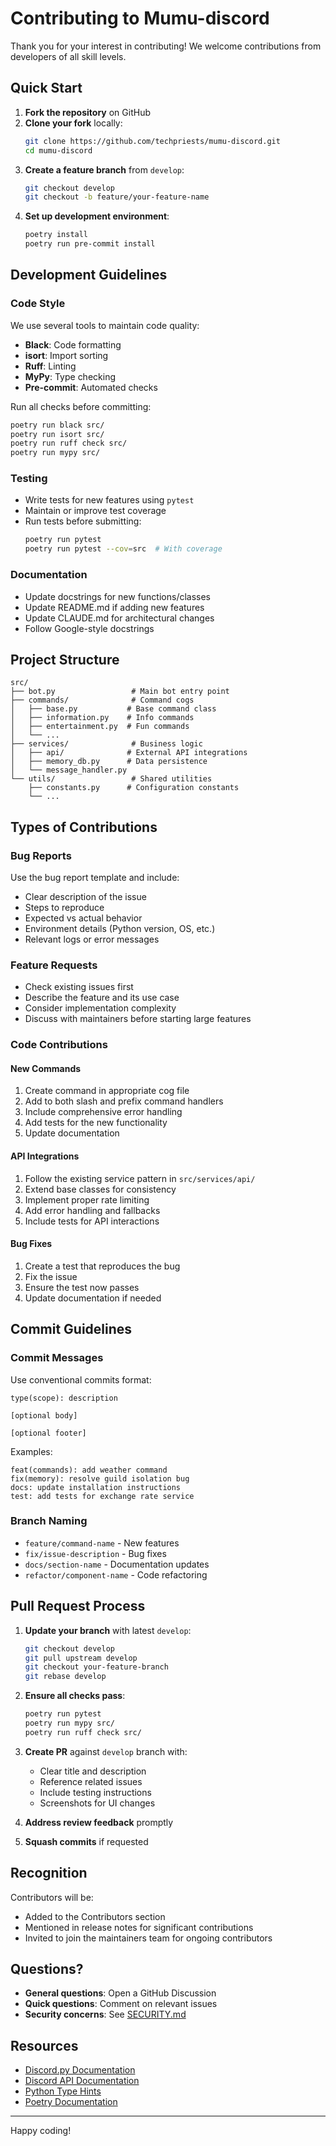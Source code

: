 # Contributing to Mumu-discord

Thank you for your interest in contributing! We welcome contributions from developers of all skill levels.

## Quick Start

1. **Fork the repository** on GitHub
2. **Clone your fork** locally:
   ```bash
   git clone https://github.com/techpriests/mumu-discord.git
   cd mumu-discord
   ```
3. **Create a feature branch** from `develop`:
   ```bash
   git checkout develop
   git checkout -b feature/your-feature-name
   ```
4. **Set up development environment**:
   ```bash
   poetry install
   poetry run pre-commit install
   ```

## Development Guidelines

### Code Style

We use several tools to maintain code quality:

- **Black**: Code formatting
- **isort**: Import sorting
- **Ruff**: Linting
- **MyPy**: Type checking
- **Pre-commit**: Automated checks

Run all checks before committing:
```bash
poetry run black src/
poetry run isort src/
poetry run ruff check src/
poetry run mypy src/
```

### Testing

- Write tests for new features using `pytest`
- Maintain or improve test coverage
- Run tests before submitting:
  ```bash
  poetry run pytest
  poetry run pytest --cov=src  # With coverage
  ```

### Documentation

- Update docstrings for new functions/classes
- Update README.md if adding new features
- Update CLAUDE.md for architectural changes
- Follow Google-style docstrings

## Project Structure

```
src/
├── bot.py                 # Main bot entry point
├── commands/              # Command cogs
│   ├── base.py           # Base command class
│   ├── information.py    # Info commands
│   ├── entertainment.py  # Fun commands
│   └── ...
├── services/              # Business logic
│   ├── api/              # External API integrations
│   ├── memory_db.py      # Data persistence
│   └── message_handler.py
└── utils/                 # Shared utilities
    ├── constants.py      # Configuration constants
    └── ...
```

## Types of Contributions

### Bug Reports

Use the bug report template and include:
- Clear description of the issue
- Steps to reproduce
- Expected vs actual behavior
- Environment details (Python version, OS, etc.)
- Relevant logs or error messages

### Feature Requests

- Check existing issues first
- Describe the feature and its use case
- Consider implementation complexity
- Discuss with maintainers before starting large features

### Code Contributions

#### New Commands
1. Create command in appropriate cog file
2. Add to both slash and prefix command handlers
3. Include comprehensive error handling
4. Add tests for the new functionality
5. Update documentation

#### API Integrations
1. Follow the existing service pattern in `src/services/api/`
2. Extend base classes for consistency
3. Implement proper rate limiting
4. Add error handling and fallbacks
5. Include tests for API interactions

#### Bug Fixes
1. Create a test that reproduces the bug
2. Fix the issue
3. Ensure the test now passes
4. Update documentation if needed

## Commit Guidelines

### Commit Messages
Use conventional commits format:
```
type(scope): description

[optional body]

[optional footer]
```

Examples:
```
feat(commands): add weather command
fix(memory): resolve guild isolation bug
docs: update installation instructions
test: add tests for exchange rate service
```

### Branch Naming
- `feature/command-name` - New features
- `fix/issue-description` - Bug fixes
- `docs/section-name` - Documentation updates
- `refactor/component-name` - Code refactoring

## Pull Request Process

1. **Update your branch** with latest `develop`:
   ```bash
   git checkout develop
   git pull upstream develop
   git checkout your-feature-branch
   git rebase develop
   ```

2. **Ensure all checks pass**:
   ```bash
   poetry run pytest
   poetry run mypy src/
   poetry run ruff check src/
   ```

3. **Create PR** against `develop` branch with:
   - Clear title and description
   - Reference related issues
   - Include testing instructions
   - Screenshots for UI changes

4. **Address review feedback** promptly
5. **Squash commits** if requested

## Recognition

Contributors will be:
- Added to the Contributors section
- Mentioned in release notes for significant contributions
- Invited to join the maintainers team for ongoing contributors

## Questions?

- **General questions**: Open a GitHub Discussion
- **Quick questions**: Comment on relevant issues
- **Security concerns**: See [SECURITY.md](SECURITY.md)

## Resources

- [Discord.py Documentation](https://discordpy.readthedocs.io/)
- [Discord API Documentation](https://discord.com/developers/docs)
- [Python Type Hints](https://docs.python.org/3/library/typing.html)
- [Poetry Documentation](https://python-poetry.org/docs/)

---

Happy coding! 